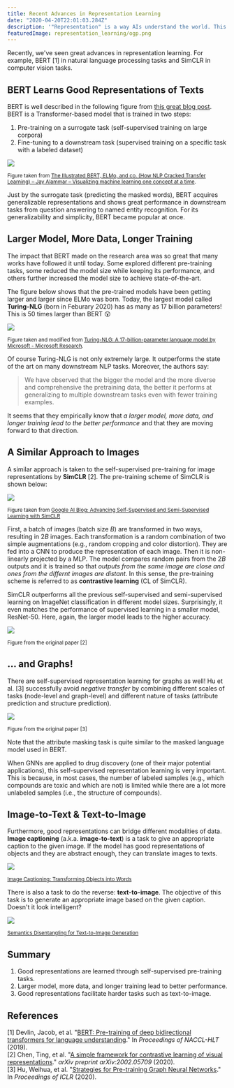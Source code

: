 ```yaml
---
title: Recent Advances in Representation Learning
date: "2020-04-20T22:01:03.284Z"
description: '"Representation" is a way AIs understand the world. This post is a short introduction to the representation learning in "deep learning era."'
featuredImage: representation_learning/ogp.png
---
```


Recently, we've seen great advances in representation learning. For example, BERT [1] in natural language processing tasks and SimCLR in computer vision tasks.

## BERT Learns Good Representations of Texts
BERT is well described in the following figure from [this great blog post](http://jalammar.github.io/illustrated-bert/). BERT is a Transformer-based model that is trained in two steps:
1. Pre-training on a surrogate task (self-supervised training on large corpora)
2. Fine-tuning to a downstream task (supervised training on a specific task with a labeled dataset)

![](2020-04-19-15-10-23.png)

<small>Figure taken from [The Illustrated BERT, ELMo, and co. (How NLP Cracked Transfer Learning) – Jay Alammar – Visualizing machine learning one concept at a time](http://jalammar.github.io/illustrated-bert/).</small>

Just by the surrogate task (predicting the masked words), BERT acquires generalizable representations and shows great performance in downstream tasks from question answering to named entity recognition. For its generalizability and simplicity, BERT became popular at once.

## Larger Model, More Data, Longer Training
The impact that BERT made on the research area was so great that many works have followed it until today. Some explored different pre-training tasks, some reduced the model size while keeping its performance, and others further increased the model size to achieve state-of-the-art.

The figure below shows that the pre-trained models have been getting larger and larger since ELMo was born. Today, the largest model called **Turing-NLG** (born in Feburary 2020) has as many as 17 billion parameters! This is 50 times larger than BERT 😲

![](2020-04-19-14-52-04.png)

<small>Figure taken and modified from [Turing-NLG: A 17-billion-parameter language model by Microsoft - Microsoft Research](https://www.microsoft.com/en-us/research/blog/turing-nlg-a-17-billion-parameter-language-model-by-microsoft/).</small>

Of course Turing-NLG is not only extremely large. It outperforms the state of the art on many downstream NLP tasks. Moreover, the authors say:
> We have observed that the bigger the model and the more diverse and comprehensive the pretraining data, the better it performs at generalizing to multiple downstream tasks even with fewer training examples.

It seems that they empirically know that *a larger model, more data, and longer training lead to the better performance* and that they are moving forward to that direction.

## A Similar Approach to Images
A similar approach is taken to the self-supervised pre-training for image representations by **SimCLR** [2]. The pre-training scheme of SimCLR is shown below:

![](simclr.gif)

<small>Figure taken from [Google AI Blog: Advancing Self-Supervised and Semi-Supervised Learning with SimCLR](https://ai.googleblog.com/2020/04/advancing-self-supervised-and-semi.html)</small>

First, a batch of images (batch size $B$) are transformed in two ways, resulting in $2B$ images. Each transformation is a random combination of two simple augmentations (e.g., random cropping and color distortion). They are fed into a CNN to produce the representation of each image. Then it is non-linearly projected by a MLP. The model compares random pairs from the $2B$ outputs and it is trained so that *outputs from the same image are close and ones from the differnt images are distant*. In this sense, the pre-training scheme is referred to as **contrastive learning** (CL of SimCLR).

SimCLR outperforms all the previous self-supervised and semi-supervised learning on ImageNet classification in different model sizes. Surprisingly, it even matches the performance of supervised learning in a smaller model, ResNet-50. Here, again, the larger model leads to the higher accuracy.

![](2020-04-19-21-48-51.png)

<small>Figure from the original paper [2]</small>

## … and Graphs!
There are self-supervised representation learning for graphs as well! Hu et al. [3] successfully avoid *negative transfer* by combining different scales of tasks (node-level and graph-level) and different nature of tasks (attribute prediction and structure prediction).

![](2020-04-19-21-58-38.png)

<small>Figure from the original paper [3]</small>

Note that the attribute masking task is quite similar to the masked language model used in BERT.

When GNNs are applied to drug discovery (one of their major potential applications), this self-supervised representation learning is very important. This is because, in most cases, the number of labeled samples (e.g., which compounds are toxic and which are not) is limited while there are a lot more unlabeled samples (i.e., the structure of compounds).

## Image-to-Text & Text-to-Image
Furthermore, good representations can bridge different modalities of data. **Image captioning** (a.k.a. **image-to-text**) is a task to give an appropriate caption to the given image. If the model has good representations of objects and they are abstract enough, they can translate images to texts.

![](2020-04-19-23-49-19.png)

<small>[Image Captioning: Transforming Objects into Words](https://papers.nips.cc/paper/9293-image-captioning-transforming-objects-into-words)</small>

There is also a task to do the reverse: **text-to-image**. The objective of this task is to generate an appropriate image based on the given caption. Doesn't it look intelligent?

![](2020-04-19-23-57-12.png)

<small>[Semantics Disentangling for Text-to-Image Generation](https://arxiv.org/abs/1904.01480)</small>

## Summary
1. Good representations are learned through self-supervised pre-training tasks.
2. Larger model, more data, and longer training lead to better performance.
3. Good representations facilitate harder tasks such as text-to-image.

## References
[1] Devlin, Jacob, et al. "[BERT: Pre-training of deep bidirectional transformers for language understanding](https://arxiv.org/abs/1810.04805)." In *Proceedings of NACCL-HLT* (2019).  
[2] Chen, Ting, et al. "[A simple framework for contrastive learning of visual representations](https://arxiv.org/abs/2002.05709)." *arXiv preprint arXiv:2002.05709* (2020).  
[3] Hu, Weihua, et al. "[Strategies for Pre-training Graph Neural Networks](https://arxiv.org/abs/1905.12265)." In *Proceedings of ICLR* (2020).